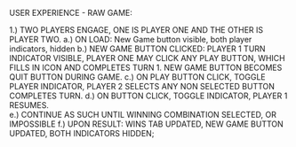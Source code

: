 USER EXPERIENCE - RAW GAME:

1.) TWO PLAYERS ENGAGE, ONE IS PLAYER ONE AND THE OTHER IS PLAYER TWO.
  a.) ON LOAD: New Game button visible, both player indicators, hidden
  b.) NEW GAME BUTTON CLICKED: PLAYER 1 TURN INDICATOR VISIBLE, PLAYER ONE MAY CLICK ANY PLAY BUTTON, WHICH FILLS IN ICON AND COMPLETES TURN 1. NEW GAME BUTTON BECOMES QUIT BUTTON DURING GAME.
  c.) ON PLAY BUTTON CLICK, TOGGLE PLAYER INDICATOR, PLAYER 2 SELECTS ANY NON SELECTED BUTTON COMPLETES TURN.
  d.) ON BUTTON CLICK, TOGGLE INDICATOR, PLAYER 1 RESUMES.  
  e.) CONTINUE AS SUCH UNTIL WINNING COMBINATION SELECTED, OR IMPOSSIBLE
  f.) UPON RESULT: WINS TAB UPDATED, NEW GAME BUTTON UPDATED, BOTH INDICATORS HIDDEN;
